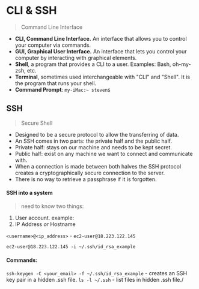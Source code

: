 # CLI & SSH

> Command Line Interface

- **CLI, Command Line Interface.** An interface that allows you to control your computer via commands.
- **GUI, Graphical User Interface.** An interface that lets you control your computer by interacting with graphical elements.
- **Shell**, a program that provides a CLI to a user. Examples: Bash, oh-my-zsh, etc.
- **Terminal**, sometimes used interchangeable with "CLI" and "Shell". It is the program that runs your shell.
- **Command Prompt**: `my-iMac:~ steven$`

## SSH

> Secure Shell

- Designed to be a secure protocol to allow the transferring of data.
- An SSH comes in two parts: the private half and the public half.
- Private half: stays on our machine and needs to be kept secret.
- Public half: exist on any machine we want to connect and communicate with.
- When a connection is made between both halves the SSH protocol creates a cryptographically secure connection to the server.
- There is no way to retrieve a passphrase if it is forgotten.

#### SSH into a system

> need to know two things:

1. User account. example:
2. IP Address _or_ Hostname

`<username>@<ip_address>` - `ec2-user@18.223.122.145`

`ec2-user@18.223.122.145 -i ~/.ssh/id_rsa_example`

#### Commands:

`ssh-keygen -C <your_email> -f ~/.ssh/id_rsa_example` - creates an SSH key pair in a hidden .ssh file.
`ls -l ~/.ssh` - list files in hidden .ssh file./
